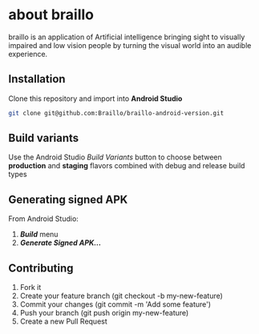 # about braillo 
braillo is an application of Artificial intelligence bringing sight to visually impaired and low vision people by turning the visual world into an audible experience.

## Installation
Clone this repository and import into **Android Studio**
```bash
git clone git@github.com:Braillo/braillo-android-version.git
```

## Build variants
Use the Android Studio *Build Variants* button to choose between **production** and **staging** flavors combined with debug and release build types

## Generating signed APK
From Android Studio:
1. ***Build*** menu
2. ***Generate Signed APK...***

## Contributing
1. Fork it
2. Create your feature branch (git checkout -b my-new-feature)
3. Commit your changes (git commit -m 'Add some feature')
4. Push your branch (git push origin my-new-feature)
5. Create a new Pull Request
